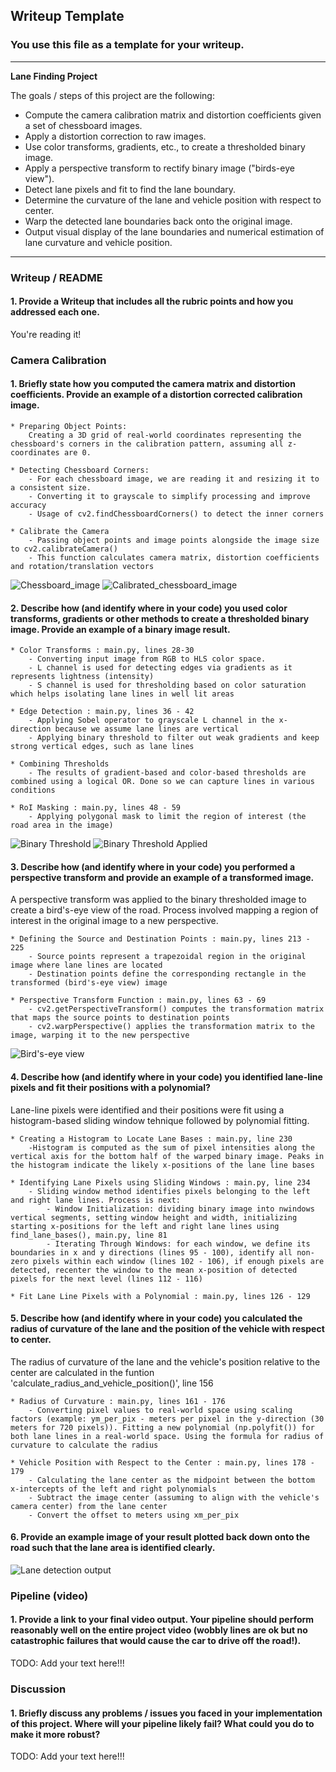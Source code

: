 ## Writeup Template

### You use this file as a template for your writeup.

---

**Lane Finding Project**

The goals / steps of this project are the following:

* Compute the camera calibration matrix and distortion coefficients given a set of chessboard images.
* Apply a distortion correction to raw images.
* Use color transforms, gradients, etc., to create a thresholded binary image.
* Apply a perspective transform to rectify binary image ("birds-eye view").
* Detect lane pixels and fit to find the lane boundary.
* Determine the curvature of the lane and vehicle position with respect to center.
* Warp the detected lane boundaries back onto the original image.
* Output visual display of the lane boundaries and numerical estimation of lane curvature and vehicle position.

[//]: # (Image References)

[image1]: ./examples/undistort_output.png "Undistorted"
[image2]: ./test_images/test1.jpg "Road Transformed"
[image3]: ./examples/binary_combo_example.jpg "Binary Example"
[image4]: ./examples/warped_straight_lines.jpg "Warp Example"
[image5]: ./examples/color_fit_lines.jpg "Fit Visual"
[image6]: ./examples/example_output.jpg "Output"
[video1]: ./project_video.mp4 "Video"

---

### Writeup / README

#### 1. Provide a Writeup that includes all the rubric points and how you addressed each one.

You're reading it!

### Camera Calibration

#### 1. Briefly state how you computed the camera matrix and distortion coefficients. Provide an example of a distortion corrected calibration image.

    * Preparing Object Points:
        Creating a 3D grid of real-world coordinates representing the chessboard's corners in the calibration pattern, assuming all z-coordinates are 0.

    * Detecting Chessboard Corners:
        - For each chessboard image, we are reading it and resizing it to a consistent size.
        - Converting it to grayscale to simplify processing and improve accuracy
        - Usage of cv2.findChessboardCorners() to detect the inner corners

    * Calibrate the Camera
        - Passing object points and image points alongside the image size to cv2.calibrateCamera()
        - This function calculates camera matrix, distortion coefficients and rotation/translation vectors

![Chessboard_image](camera_cal/calibration1.jpg "Before")
![Calibrated_chessboard_image](callibration_chessboard.jpg "After")

#### 2. Describe how (and identify where in your code) you used color transforms, gradients or other methods to create a thresholded binary image.  Provide an example of a binary image result.

    * Color Transforms : main.py, lines 28-30
        - Converting input image from RGB to HLS color space.
        - L channel is used for detecting edges via gradients as it represents lightness (intensity)
        - S channel is used for thresholding based on color saturation which helps isolating lane lines in well lit areas

    * Edge Detection : main.py, lines 36 - 42
        - Applying Sobel operator to grayscale L channel in the x-direction because we assume lane lines are vertical
        - Applying binary threshold to filter out weak gradients and keep strong vertical edges, such as lane lines

    * Combining Thresholds
        - The results of gradient-based and color-based thresholds are combined using a logical OR. Done so we can capture lines in various conditions

    * RoI Masking : main.py, lines 48 - 59
        - Applying polygonal mask to limit the region of interest (the road area in the image)
    
![Binary Threshold](test_images/test2.jpg "Before")
![Binary Threshold Applied](binary_threshold_applied.jpg "After")

#### 3. Describe how (and identify where in your code) you performed a perspective transform and provide an example of a transformed image.

A perspective transform was applied to the binary thresholded image to create a bird's-eye view of the road. Process involved mapping a region of interest in the original image to a new perspective.

    * Defining the Source and Destination Points : main.py, lines 213 - 225
        - Source points represent a trapezoidal region in the original image where lane lines are located
        - Destination points define the corresponding rectangle in the transformed (bird's-eye view) image

    * Perspective Transform Function : main.py, lines 63 - 69
        - cv2.getPerspectiveTransform() computes the transformation matrix that maps the source points to destination points
        - cv2.warpPerspective() applies the transformation matrix to the image, warping it to the new perspective


![Bird's-eye view](changed_perspective.jpg "Bird's-eye view")

#### 4. Describe how (and identify where in your code) you identified lane-line pixels and fit their positions with a polynomial?

Lane-line pixels were identified and their positions were fit using a histogram-based sliding window tehnique followed by polynomial fitting.

    * Creating a Histogram to Locate Lane Bases : main.py, line 230
        -Histogram is computed as the sum of pixel intensities along the vertical axis for the bottom half of the warped binary image. Peaks in the histogram indicate the likely x-positions of the lane line bases

    * Identifying Lane Pixels using Sliding Windows : main.py, line 234
        - Sliding window method identifies pixels belonging to the left and right lane lines. Process is next:
            - Window Initialization: dividing binary image into nwindows vertical segments, setting window height and width, initializing starting x-positions for the left and right lane lines using find_lane_bases(), main.py, line 81
            - Iterating Through Windows: for each window, we define its boundaries in x and y directions (lines 95 - 100), identify all non-zero pixels within each window (lines 102 - 106), if enough pixels are detected, recenter the window to the mean x-position of detected pixels for the next level (lines 112 - 116)

    * Fit Lane Line Pixels with a Polynomial : main.py, lines 126 - 129

#### 5. Describe how (and identify where in your code) you calculated the radius of curvature of the lane and the position of the vehicle with respect to center.

The radius of curvature of the lane and the vehicle's position relative to the center are calculated in the funtion 'calculate_radius_and_vehicle_position()', line 156

    * Radius of Curvature : main.py, lines 161 - 176
        - Converting pixel values to real-world space using scaling factors (example: ym_per_pix - meters per pixel in the y-direction (30 meters for 720 pixels)). Fitting a new polynomial (np.polyfit()) for both lane lines in a real-world space. Using the formula for radius of curvature to calculate the radius
    
    * Vehicle Position with Respect to the Center : main.py, lines 178 - 179
        - Calculating the lane center as the midpoint between the bottom x-intercepts of the left and right polynomials
        - Subtract the image center (assuming to align with the vehicle's camera center) from the lane center
        - Convert the offset to meters using xm_per_pix


#### 6. Provide an example image of your result plotted back down onto the road such that the lane area is identified clearly.

![Lane detection output](final_product.png "Final output")

### Pipeline (video)

#### 1. Provide a link to your final video output.  Your pipeline should perform reasonably well on the entire project video (wobbly lines are ok but no catastrophic failures that would cause the car to drive off the road!).

TODO: Add your text here!!!

### Discussion

#### 1. Briefly discuss any problems / issues you faced in your implementation of this project.  Where will your pipeline likely fail?  What could you do to make it more robust?

TODO: Add your text here!!!

